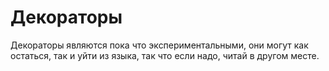 # Декораторы

Декораторы являются пока что экспериментальными, они могут как
остаться, так и уйти из языка, так что если надо, читай в другом 
месте.